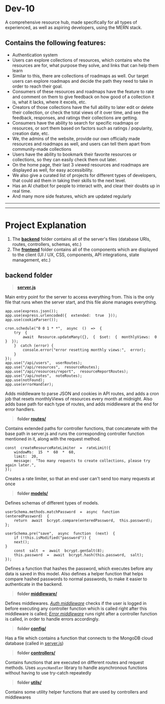 # Dev-10

A comprehensive resource hub, made specifically for all types of experienced, as well as aspiring developers, using the MERN stack.

## Contains the following features:

- Authentication system
- Users can explore collections of resources, which contains who the resources are for, what purpose they solve, and links that can help them learn
- Similar to this, there are collections of roadmaps as well. Our target users can explore roadmaps and decide the path they need to take in order to reach their goal.
- Consumers of these resources and roadmaps have the feature to rate and comment on them to give feedback on how good of a collection it is, what it lacks, where it excels, etc.
- Creators of those collections have the full ability to later edit or delete their collection, or check the total views of it over time, and see the feedback, responses, and ratings their collections are getting.
- Consumers have the ability to search for specific roadmaps or resources, or sort them based on factors such as ratings / popularity, creation date, etc.
- We, the admins of the website, provide our own officially made resources and roadmaps as well, and users can tell them apart from community-made collections
- Users have the ability to bookmark their favorite resources or collections, so they can easily check them out later.
- On the home page, their last 3 viewed resources and roadmaps are displayed as well, for easy accessibility.
- We also give a curated list of projects for different types of developers, that could aid them in taking their skills to the next level.
- Has an AI chatbot for people to interact with, and clear their doubts up in real time.
- And many more side features, which are updated regularly

<hr /><hr />

# Project Explanation

1.  The [**backend**](https://github.com/dev10-org/Dev-10/tree/main/backend) folder contains all of the server's files (database URIs, routes, controllers, schemas, etc.)
2.  The [**frontend**](https://github.com/dev10-org/Dev-10/tree/main/frontend) folder contains all of the components which are displayed to the client (UI / UX, CSS, components, API integrations, state management, etc.)

## backend folder

> **[server.js](https://github.com/dev10-org/Dev-10/blob/main/backend/server.js)**

Main entry point for the server to access everything from. This is the only file that runs when the server start, and this file alone manages everything.

    app.use(express.json());
    app.use(express.urlencoded({  extended:  true  }));
    app.use(cookieParser());

    cron.schedule("0 0 1 * *",  async  ()  =>  {
        try  {
    	    await  Resource.updateMany({},  {  $set:  {  monthlyViews:  0  }  });
        }  catch (error) {
    	    console.error("error resetting monthly views:",  error);
        }
    });
    app.use("/api/users",  userRoutes);
    app.use("/api/resources",  resourceRoutes);
    app.use("/api/resources/report",  resourceReportRoutes);
    app.use("/api/notes",  noteRoutes);
    app.use(notFound);
    app.use(errorHandler);

Adds middleware to parse JSON and cookies in API routes, and adds a cron job that resets monthlyViews of resources every month at midnight. Also adds base path for each type of routes, and adds middleware at the end for error handlers.

> **folder [routes/](https://github.com/dev10-org/Dev-10/tree/main/backend/routes)**

Contains extended paths for controller functions, that concatenate with the base path in server.js and runs the corresponding controller function mentioned in it, along with the request method.

    const  createResourceRateLimiter  =  rateLimit({
        windowMs:  15  *  60  *  60,
        limit:  20,
        message:  "Too many requests to create collections, please try again later.",
    });

Creates a rate limiter, so that an end user can't send too many requests at once

> **folder [models/](https://github.com/dev10-org/Dev-10/tree/main/backend/models)**

Defines schemas of different types of models.

    userSchema.methods.matchPassword  =  async  function  (enteredPassword)  {
        return  await  bcrypt.compare(enteredPassword,  this.password);
    };

    userSchema.pre("save",  async  function  (next)  {
        if (!this.isModified("password")) {
        next();
    }
        const  salt  =  await  bcrypt.genSalt(8);
        this.password  =  await  bcrypt.hash(this.password,  salt);
    });

Defines a function that hashes the password, which executes before any data is saved in this model. Also defines a helper function that helps compare hashed passwords to normal passwords, to make it easier to authenticate in the backend.

> **folder [middleware/](https://github.com/dev10-org/Dev-10/tree/main/backend/middleware)**

Defines middlewares. [_Auth middleware_](https://github.com/dev10-org/Dev-10/blob/main/backend/middleware/authMiddleware.js) checks if the user is logged in before executing any controller function which is called right after this middleware is called;
[_Error middleware_](https://github.com/dev10-org/Dev-10/blob/main/backend/middleware/errorMiddleware.js) runs right after a controller function is called, in order to handle errors accordingly.

> **folder [config/](https://github.com/dev10-org/Dev-10/tree/main/backend/config)**

Has a file which contains a function that connects to the MongoDB cloud database (called in [server.js](https://github.com/dev10-org/Dev-10/blob/main/backend/server.js))

> **folder [controllers/](https://github.com/dev10-org/Dev-10/tree/main/backend/controllers)**

Contains functions that are executed on different routes and request methods.
Uses `asyncHandler` library to handle asynchronous functions without having to use try-catch repeatedly

> **folder [utils/](https://github.com/dev10-org/Dev-10/tree/main/backend/utils)**

Contains some utility helper functions that are used by controllers and middlewares
